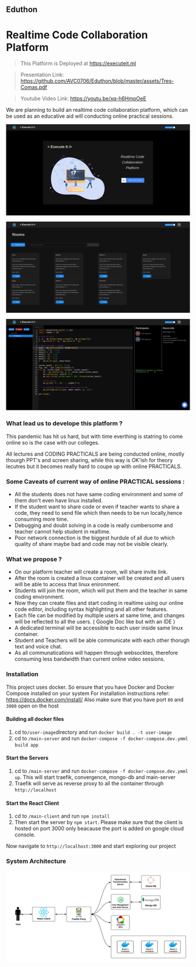 ## Eduthon
# Realtime Code Collaboration Platform

> This Platform is Deployed at https://executeit.ml

> Presentation Link: https://github.com/AVC0706/Eduthon/blob/master/assets/Tres-Comas.pdf

> Youtube Video Link: https://youtu.be/xq-h6HmpOeE

We are planning to build an realtime code collaboration platform, which can be used as an educative aid will conducting online practical sessions.

![alt text](/assets/screencapture-executeit-ml-login-2020-09-06-04_35_18.png "Login Screen")

![alt text](/assets/screencapture-executeit-ml-rooms-2020-09-06-07_40_39.png "Rooms Screen")

![alt text](/assets/screencapture-executeit-ml-workspace-2020-09-06-04_38_11.png "Workspace Screen")





### What lead us to develope this platform ?

This pandemic has hit us hard, but with time everthing is statring to come online so is the case with our colleges.

All lectures and CODING PRACTICALS are being conducted online, mostly thourgh PPT's and screen sharing,
while this way is OK'ish for theory lecutres but it becomes really hard to coupe up with online PRACTICALS.

### Some Caveats of current way of online PRACTICAL sessions :
  * All the students does not have same coding environment and some of them don't even have linux installed. 
  * If the student want to share code or even if teacher wants to share a code, they need to send file which then needs to be run locally,hence consuming more time.
  * Debugging and doubt solving in a code is really cumbersome and teacher cannot help student in realtime.
  * Poor network connection is the biggest hurdule of all due to which quality of share maybe bad and code may not be visible clearly.
  
### What we propose ? 
  * On our platform teacher will create a room, will share invite link.
  * After the room is created a linux container will be created and all users will be able to access that linux enironment.
  * Students will join the room, which will put them and the teacher in same coding environment.
  * Now they can create files and start coding in realtime using our online code editor, including syntax highlighting and all other features.
  * Each file can be modified by multiple users at same time, and changes will be reflected to all the users. ( Google Doc like but with an IDE )
  * A dedicated terminal will be accessible to each user inside same linux container.
  * Student and Teachers will be able communicate with each other thorugh text and voice chat.
  * As all communatications will happen through websocktes, therefore consuming less bandwidth than current online video sessions. 
  
 ### Installation
  This project uses docker. So ensure that you have Docker and Docker Compose installed on your system For installation instructions refer: https://docs.docker.com/install/
Also make sure that you have port `80` and `3000` open on the host
  
#### Building all docker files
 1. cd to`/user-image`directory and run `docker build . -t user-image` 
 2. cd to `/main-server` and run `docker-compose -f docker-compose.dev.ymml build app`

#### Start the Servers
 1. cd to `/main-server` and run `docker-compose -f docker-compose.dev.ymml up`. This will start traefik, convergence, mongo-db and main-server
 2. Traefik will serve as reverse proxy to all the container through `http://localhost`

#### Start the React Client
 1. cd to `/main-client` and run `npm install`
 2. Then start the server by `npm start`. Please make sure that the client is hosted on port 3000 only beacause the port is added on google cloud console.
 
 Now navigate to `http://localhost:3000` and start exploring our project
 
 ### System Architecture

![alt text](/assets/System_Architecture.png "System Architecture")

 
